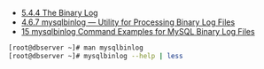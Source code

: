 
- [5.4.4 The Binary Log](https://dev.mysql.com/doc/refman/5.7/en/binary-log.html)
- [4.6.7 mysqlbinlog — Utility for Processing Binary Log Files](https://dev.mysql.com/doc/refman/5.7/en/mysqlbinlog.html)
- [15 mysqlbinlog Command Examples for MySQL Binary Log Files](https://www.thegeekstuff.com/2017/08/mysqlbinlog-examples/)


```bash
[root@dbserver ~]# man mysqlbinlog
[root@dbserver ~]# mysqlbinlog --help | less
```






